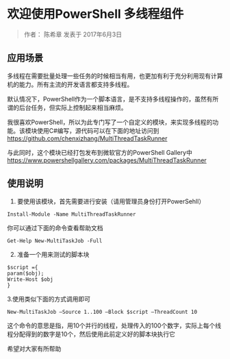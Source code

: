 # 欢迎使用PowerShell 多线程组件
> 作者： 陈希章 发表于 2017年6月3日

## 应用场景
多线程在需要批量处理一些任务的时候相当有用，也更加有利于充分利用现有计算机的能力。所有主流的开发语言都支持多线程。

默认情况下，PowerShell作为一个脚本语言，是不支持多线程操作的，虽然有所谓的后台任务，但实际上控制起来相当麻烦。

我很喜欢PowerShell，所以为此专门写了一个自定义的模块，来实现多线程的功能。该模块使用C#编写，源代码可以在下面的地址访问到
<https://github.com/chenxizhang/MultiThreadTaskRunner>

与此同时，这个模块已经打包发布到微软官方的PowerShell Gallery中
<https://www.powershellgallery.com/packages/MultiThreadTaskRunner>

## 使用说明

1. 要使用该模块，首先需要进行安装（请用管理员身份打开PowerSehll）

```
Install-Module -Name MultiThreadTaskRunner 
```
你可以通过下面的命令查看帮助文档
```
Get-Help New-MultiTaskJob -Full
```

2. 准备一个用来测试的脚本块

```
$script ={
param($obj);
Write-Host $obj
}
```

3.使用类似下面的方式调用即可
```
New-MultiTaskJob –Source 1..100 –Block $script –ThreadCount 10
```
这个命令的意思是指，用10个并行的线程，处理传入的100个数字，实际上每个线程分配得到的数字是10个，然后使用此前定义好的脚本块执行它

希望对大家有所帮助

